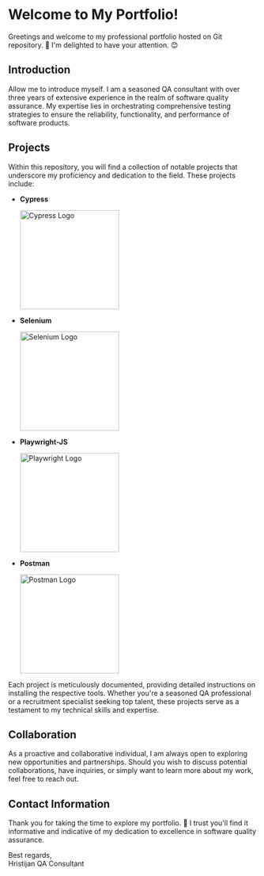 # Welcome to My Portfolio!

Greetings and welcome to my professional portfolio hosted on Git repository. 🎉 I'm delighted to have your attention. 😊

## Introduction

Allow me to introduce myself. I am a seasoned QA consultant with over three years of extensive experience in the realm of software quality assurance. My expertise lies in orchestrating comprehensive testing strategies to ensure the reliability, functionality, and performance of software products.

## Projects

Within this repository, you will find a collection of notable projects that underscore my proficiency and dedication to the field. These projects include:

- **Cypress**
  
  <img src="https://www.cypress.io/images/layouts/cypress-logo.svg" alt="Cypress Logo" width="200"/>

- **Selenium**
  
  <img src="https://upload.wikimedia.org/wikipedia/commons/thumb/9/9f/Selenium_logo.svg/2560px-Selenium_logo.svg.png" alt="Selenium Logo" width="200"/>

- **Playwright-JS**
  
  <img src="https://upload.wikimedia.org/wikipedia/commons/7/75/Playwright_Logo.svg" alt="Playwright Logo" width="200"/>

- **Postman**
  
  <img src="[https://upload.wikimedia.org/wikipedia/commons/7/75/Playwright_Logo.svg](https://w7.pngwing.com/pngs/877/217/png-transparent-postman-logo-tech-companies.png)" alt="Postman Logo" width="200"/>
  

Each project is meticulously documented, providing detailed instructions on installing the respective tools. Whether you're a seasoned QA professional or a recruitment specialist seeking top talent, these projects serve as a testament to my technical skills and expertise.

## Collaboration

As a proactive and collaborative individual, I am always open to exploring new opportunities and partnerships. Should you wish to discuss potential collaborations, have inquiries, or simply want to learn more about my work, feel free to reach out.

## Contact Information

Thank you for taking the time to explore my portfolio. 🚀 I trust you'll find it informative and indicative of my dedication to excellence in software quality assurance.

Best regards,  
Hristijan
QA Consultant
